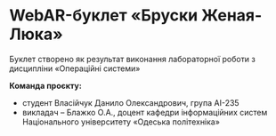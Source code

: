 # WebAR-буклет «Бруски Женая-Люка»
Буклет створено як результат виконання лабораторної роботи з дисципліни «Операційні системи» 

**Команда проєкту:** 
- студент Власійчук Данило Олександрович, група АІ-235
- викладач – Блажко О.А., доцент кафедри інформаційних систем Національного університету «Одеська політехніка» 
